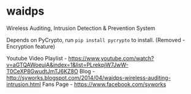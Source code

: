 waidps
======

 Wireless Auditing, Intrusion Detection &amp; Prevention System


 Depends on PyCrypto, run `pip install pycrypto` to install. (Removed - Encryption feature)
 
 
Youtube Video Playlist  - https://www.youtube.com/watch?v=aGTQAWoeujA&index=1&list=PLrekpjW7JwW-T0CeXP8GwudtJmTJ6KZ8O
Blog - http://syworks.blogspot.com/2014/04/waidps-wireless-auditing-intrusion.html
Fans Page - https://www.facebook.com/syworks

